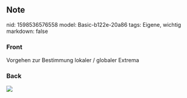 ## Note
nid: 1598536576558
model: Basic-b122e-20a86
tags: Eigene, wichtig
markdown: false

### Front
Vorgehen zur Bestimmung lokaler / globaler Extrema

### Back
<img src="paste-64dc37a33094ca766202bdc2c8d88e25ec6bc289.jpg">
